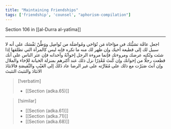 ```yaml
---
title: "Maintaining Friendships"
tags: ['friendship', 'counsel', "aphorism-compilation"]
---
```


 Section 106 in [[al-Durra al-yatīma]]

---
اجعل عامَّة تشبُّثك في مؤاخاة مَن تُؤاخي ومُواصَلَة من تُواصِل ووَطِّنْ نَفْسَك على أنه لا سبيل لك إلى قطيعة أخيك وإن ظهر لك منه ما تكره فإنه ليس كالمرأة التي تطلقها إذا شئت ولكنه عرضك ومروءتك فإنما مروءة الرجل إخوانُهُ وأخدانه فإن عثر الناس على أنك قطعت رجلًا من إخوانك وإن كُنتَ مُعْذِرًا نزل ذلك عند أكثرهم بمنزلة الخيانة للإخاء والملال وإن أنتَ صَبَرْت مع ذلك على مُقَارَّته على غير الرضا عاد ذَلكَ إلى العَيْبِ والنَّقيصَةِ فالاتئادَ الاتئادَ والتثبتَ التثبتَ

> [!verbatim]
> - [[Section (adka.65)]]

> [!similar]
> - [[Section (adka.61)]]
> - [[Section (adka.71)]]
> - [[Section (adka.68)]]
